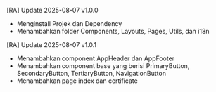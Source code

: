 [RA] Update 2025-08-07 v1.0.0
- Menginstall Projek dan Dependency
- Menambahkan folder Components, Layouts, Pages, Utils, dan i18n

[RA] Update 2025-08-07 v1.0.1
- Menambahkan component AppHeader dan AppFooter 
- Menambahkan component base yang berisi PrimaryButton, SecondaryButton, TertiaryButton, NavigationButton
- Menambahkan page index dan certificate